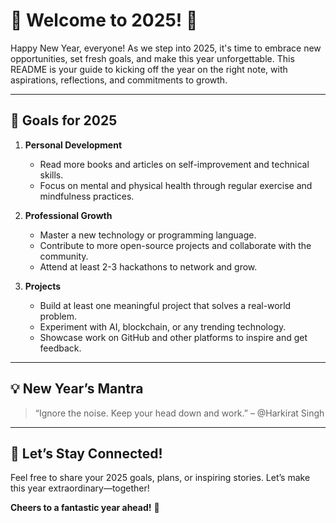# 🎉 Welcome to 2025! 🎇

Happy New Year, everyone! As we step into 2025, it's time to embrace new opportunities, set fresh goals, and make this year unforgettable. This README is your guide to kicking off the year on the right note, with aspirations, reflections, and commitments to growth.

---

## 🎯 Goals for 2025

1. **Personal Development**  
   - Read more books and articles on self-improvement and technical skills.    
   - Focus on mental and physical health through regular exercise and mindfulness practices.  

2. **Professional Growth**  
   - Master a new technology or programming language.  
   - Contribute to more open-source projects and collaborate with the community.  
   - Attend at least 2-3 hackathons to network and grow.  

3. **Projects**  
   - Build at least one meaningful project that solves a real-world problem.  
   - Experiment with AI, blockchain, or any trending technology.  
   - Showcase work on GitHub and other platforms to inspire and get feedback.  

---

## 💡 New Year’s Mantra

> “Ignore the noise. Keep your head down and work.” – @Harkirat Singh

---

## 🌟 Let’s Stay Connected!

Feel free to share your 2025 goals, plans, or inspiring stories. Let’s make this year extraordinary—together!  

**Cheers to a fantastic year ahead!** 🥂
